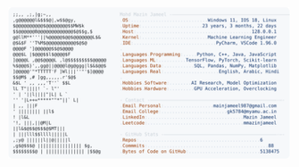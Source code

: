 <picture>
  <source srcset="https://raw.githubusercontent.com/mmazinjameel/mmazinjameel/main/dark_mode.svg?v=1740687051" media="(prefers-color-scheme: dark)">
  <img src="https://raw.githubusercontent.com/mmazinjameel/mmazinjameel/main/light_mode.svg?v=1740687051">
</picture>
